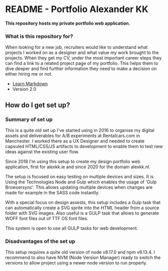 # README - Portfolio Alexander KK #

**This repository hosts my private portfolio web application.**

### What is this repository for? ###

When looking for a new job, recruiters would like to understand what projects I worked on as a designer and what value my work brought to the projects. When they get my CV, under the most important career steps they can find a link to a related project page of my portfolio. This helps them to dive deeper and find further information they need to make a decision on either hiring me or not.

* [Learn Markdown](https://bitbucket.org/tutorials/markdowndemo)
* Version 2.0

## How do I get set up? ##

### Summary of set up ###
This is a quite old set up I've started using in 2016 to organise my digital assets and deliverables for A/B experiments at Rentalcars.com in Manchester. I worked there as a UX Designer and needed to create capsuled HTML/CSS/JS artifacts to development to enable them to test new ideas against the existing user flow.

Since 2018 I'm using this setup to create my design portfolio web application, first for alexkk.ie and since 2020 for the domain alexkk.nl.

The setup is focused on easy testing on multiple devices and sizes. It is Using the Technologies Node and Gulp which enables the usage of 'Gulp Browsersync'. This allows updating multiple devices when changes are made for example in the SASS code instantly.

With a special focus on design assests, this setup includes a Gulp task that can automatically create a SVG sprite into the HTML header from a source folder with SVG images. Also useful is a GULP task that allows to generate WOFF font files out of TTF OS font files.

This system is open to use all GULP tasks for web development.

### Disadvantages of the set up ###
This setup requires a quite old version of node v8.17.0 and npm v6.13.4. I recommend to also have NVM (Node Version Manager) ready to switch the versions to allow project using a newer node version to run properly.
